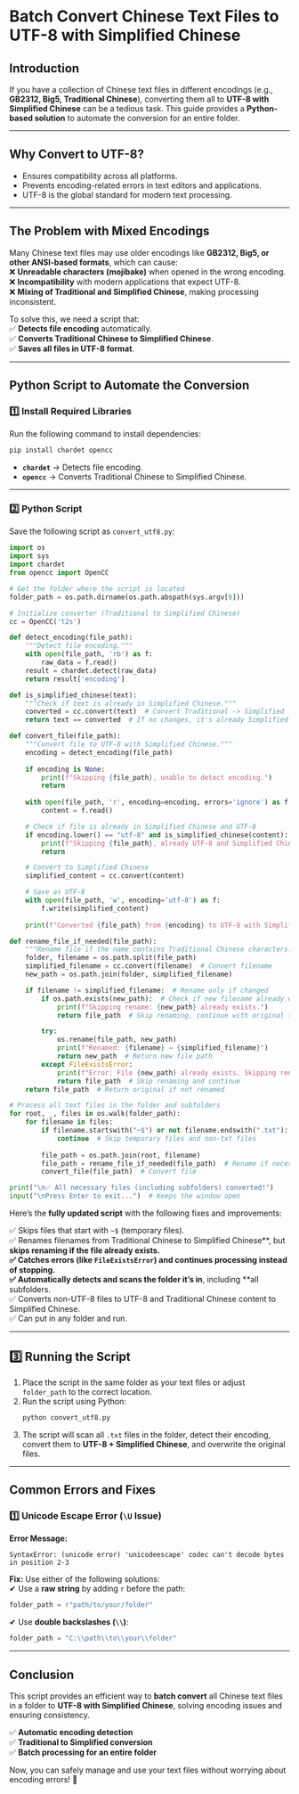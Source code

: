 
# **Batch Convert Chinese Text Files to UTF-8 with Simplified Chinese**  

## **Introduction**  
If you have a collection of Chinese text files in different encodings (e.g., **GB2312, Big5, Traditional Chinese**), converting them all to **UTF-8 with Simplified Chinese** can be a tedious task. This guide provides a **Python-based solution** to automate the conversion for an entire folder.  

---

## **Why Convert to UTF-8?**  
- Ensures compatibility across all platforms.  
- Prevents encoding-related errors in text editors and applications.  
- UTF-8 is the global standard for modern text processing.  

---

## **The Problem with Mixed Encodings**  
Many Chinese text files may use older encodings like **GB2312, Big5, or other ANSI-based formats**, which can cause:  
❌ **Unreadable characters (mojibake)** when opened in the wrong encoding.  
❌ **Incompatibility** with modern applications that expect UTF-8.  
❌ **Mixing of Traditional and Simplified Chinese**, making processing inconsistent.  

To solve this, we need a script that:  
✅ **Detects file encoding** automatically.  
✅ **Converts Traditional Chinese to Simplified Chinese**.  
✅ **Saves all files in UTF-8 format**.  

---

## **Python Script to Automate the Conversion**  

### **1️⃣ Install Required Libraries**  
Run the following command to install dependencies:  
```bash
pip install chardet opencc
```
- **`chardet`** → Detects file encoding.  
- **`opencc`** → Converts Traditional Chinese to Simplified Chinese.  

---

### **2️⃣ Python Script**  
Save the following script as `convert_utf8.py`:  
```python
import os
import sys
import chardet
from opencc import OpenCC

# Get the folder where the script is located
folder_path = os.path.dirname(os.path.abspath(sys.argv[0]))

# Initialize converter (Traditional to Simplified Chinese)
cc = OpenCC('t2s')

def detect_encoding(file_path):
    """Detect file encoding."""
    with open(file_path, 'rb') as f:
        raw_data = f.read()
    result = chardet.detect(raw_data)
    return result['encoding']

def is_simplified_chinese(text):
    """Check if text is already in Simplified Chinese."""
    converted = cc.convert(text)  # Convert Traditional -> Simplified
    return text == converted  # If no changes, it's already Simplified

def convert_file(file_path):
    """Convert file to UTF-8 with Simplified Chinese."""
    encoding = detect_encoding(file_path)
    
    if encoding is None:
        print(f"Skipping {file_path}, unable to detect encoding.")
        return
    
    with open(file_path, 'r', encoding=encoding, errors='ignore') as f:
        content = f.read()

    # Check if file is already in Simplified Chinese and UTF-8
    if encoding.lower() == "utf-8" and is_simplified_chinese(content):
        print(f"Skipping {file_path}, already UTF-8 and Simplified Chinese.")
        return

    # Convert to Simplified Chinese
    simplified_content = cc.convert(content)

    # Save as UTF-8
    with open(file_path, 'w', encoding='utf-8') as f:
        f.write(simplified_content)
    
    print(f"Converted {file_path} from {encoding} to UTF-8 with Simplified Chinese.")

def rename_file_if_needed(file_path):
    """Rename file if the name contains Traditional Chinese characters."""
    folder, filename = os.path.split(file_path)
    simplified_filename = cc.convert(filename)  # Convert filename
    new_path = os.path.join(folder, simplified_filename)

    if filename != simplified_filename:  # Rename only if changed
        if os.path.exists(new_path):  # Check if new filename already exists
            print(f"Skipping rename: {new_path} already exists.")
            return file_path  # Skip renaming, continue with original file

        try:
            os.rename(file_path, new_path)
            print(f"Renamed: {filename} → {simplified_filename}")
            return new_path  # Return new file path
        except FileExistsError:
            print(f"Error: File {new_path} already exists. Skipping rename.")
            return file_path  # Skip renaming and continue
    return file_path  # Return original if not renamed

# Process all text files in the folder and subfolders
for root, _, files in os.walk(folder_path):
    for filename in files:
        if filename.startswith("~$") or not filename.endswith(".txt"):
            continue  # Skip temporary files and non-txt files
        
        file_path = os.path.join(root, filename)
        file_path = rename_file_if_needed(file_path)  # Rename if necessary
        convert_file(file_path)  # Convert file

print("\n✅ All necessary files (including subfolders) converted!")
input("\nPress Enter to exit...")  # Keeps the window open


```

Here’s the **fully updated script** with the following fixes and improvements:

✅ Skips files that start with `~$` (temporary files).  
✅ Renames filenames from Traditional Chinese to Simplified Chinese**, but **skips renaming if the file already exists.  
✅ Catches errors (like `FileExistsError`) and continues processing instead of stopping.  
✅ Automatically detects and scans the folder it’s in**, including **all subfolders.  
✅ Converts non-UTF-8 files to UTF-8 and Traditional Chinese content to Simplified Chinese.
<br>✅ Can put in any folder and run.

---

## **3️⃣ Running the Script**
1. Place the script in the same folder as your text files or adjust `folder_path` to the correct location.  
2. Run the script using Python:  
   ```bash
   python convert_utf8.py
   ```
3. The script will scan all `.txt` files in the folder, detect their encoding, convert them to **UTF-8 + Simplified Chinese**, and overwrite the original files.  

---

## **Common Errors and Fixes**  

### **1️⃣ Unicode Escape Error (`\U` Issue)**  
**Error Message:**  
```
SyntaxError: (unicode error) 'unicodeescape' codec can't decode bytes in position 2-3
```
**Fix:** Use either of the following solutions:  
✔ Use a **raw string** by adding `r` before the path:  
```python
folder_path = r"path/to/your/folder"
```
✔ Use **double backslashes (`\\`)**:  
```python
folder_path = "C:\\path\\to\\your\\folder"
```

---

## **Conclusion**  
This script provides an efficient way to **batch convert** all Chinese text files in a folder to **UTF-8 with Simplified Chinese**, solving encoding issues and ensuring consistency.  

✅ **Automatic encoding detection**  
✅ **Traditional to Simplified conversion**  
✅ **Batch processing for an entire folder**  

Now, you can safely manage and use your text files without worrying about encoding errors! 🚀
